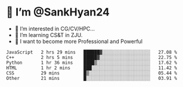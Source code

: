 # 👋 I’m @SankHyan24

- 👀 I’m interested in CG/CV/HPC...
- 🌱 I’m learning CS&T in ZJU.
- 💞️ I want to become more Professional and Powerful


<!---
SankHyan24/SankHyan24 is a ✨ special ✨ repository because its `README.md` (this file) appears on your GitHub profile.
You can click the Preview link to take a look at your changes.
--->
<!--START_SECTION:waka-->

```text
JavaScript   2 hrs 29 mins   ██████▓░░░░░░░░░░░░░░░░░░   27.08 %
C++          2 hrs 5 mins    █████▓░░░░░░░░░░░░░░░░░░░   22.75 %
Python       1 hr 36 mins    ████▒░░░░░░░░░░░░░░░░░░░░   17.62 %
HTML         1 hr 2 mins     ███░░░░░░░░░░░░░░░░░░░░░░   11.42 %
CSS          29 mins         █▒░░░░░░░░░░░░░░░░░░░░░░░   05.44 %
Other        21 mins         █░░░░░░░░░░░░░░░░░░░░░░░░   03.91 %
```

<!--END_SECTION:waka-->
